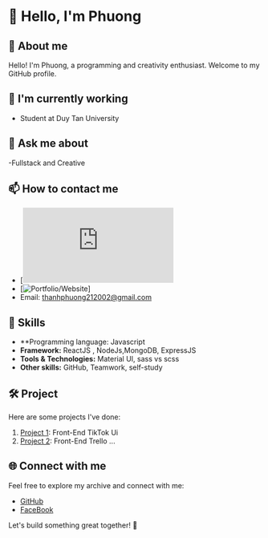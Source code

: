 # 👋 Hello, I'm Phuong

## 🚀 About me

Hello! I'm Phuong, a programming and creativity enthusiast.
Welcome to my GitHub profile.

## 🌱 I'm currently working

- Student at Duy Tan University

## 💬 Ask me about

-Fullstack and Creative

## 📫 How to contact me

- [![FaceBook](https://www.facebook.com/profile.php?id=100015982263062)
- [![Portfolio/Website](https://img.shields.io/badge/Portfolio-%2312100E.svg?&style=for-the-badge&logo=website&logoColor=white)]
- Email: thanhphuong212002@gmail.com

## 🚧 Skills

- \*\*Programming language: Javascript
- **Framework:** ReactJS , NodeJs,MongoDB, ExpressJS
- **Tools & Technologies:** Material UI, sass vs scss
- **Other skills:** GitHub, Teamwork, self-study

## 🛠️ Project

Here are some projects I've done:

1. [Project 1](https://github.com/ThanhPhuong-Dev/tiktok-ui): Front-End TikTok Ui
2. [Project 2](https://github.com/ThanhPhuong-Dev/trello-web): Front-End Trello
   ...

## 🌐 Connect with me

Feel free to explore my archive and connect with me:

- [GitHub](https://github.com/ThanhPhuong-Dev)
- [FaceBook](https://www.facebook.com/profile.php?id=100015982263062)

Let's build something great together! 🚀
